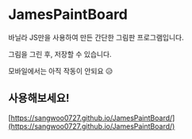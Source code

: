 # JamesPaintBoard

바닐라 JS만을 사용하여 만든 간단한 그림판 프로그램입니다.

그림을 그린 후, 저장할 수 있습니다.

모바일에서는 아직 작동이 안되요 😥

## 사용해보세요!

[https://sangwoo0727.github.io/JamesPaintBoard/](https://sangwoo0727.github.io/JamesPaintBoard/)
